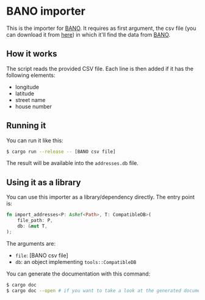 # BANO importer

This is the importer for [BANO]. It requires as first argument, the csv file (you can
download it from [here](http://bano.openstreetmap.fr/data/)) in which it'll find the data from
[BANO].

## How it works

The script reads the provided CSV file. Each line is then added if it has the following elements:

 * longitude
 * latitude
 * street name
 * house number

## Running it

You can run it like this:

```bash
$ cargo run --release -- [BANO csv file]
```

The result will be available into the `addresses.db` file.

## Using it as a library

You can use this importer as a library/dependency directly. The entry point is:

```rust
fn import_addresses<P: AsRef<Path>, T: CompatibleDB>(
    file_path: P,
    db: &mut T,
);
```

The arguments are:

 * `file`: [BANO csv file]
 * `db`: an object implementing `tools::CompatibleDB`

You can generate the documentation with this command:

```bash
$ cargo doc
$ cargo doc --open # if you want to take a look at the generated documentation
```

[BANO]: https://www.data.gouv.fr/fr/datasets/base-d-adresses-nationale-ouverte-bano/
